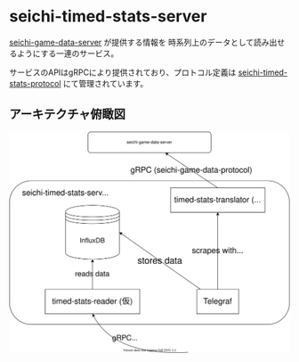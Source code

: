 # seichi-timed-stats-server

[seichi-game-data-server](https://github.com/GiganticMinecraft/seichi-game-data-server) が提供する情報を
時系列上のデータとして読み出せるようにする一連のサービス。

サービスのAPIはgRPCにより提供されており、プロトコル定義は
[seichi-timed-stats-protocol](https://github.com/GiganticMinecraft/seichi-timed-stats-protocol)
にて管理されています。

## アーキテクチャ俯瞰図

![architecture](./docs/images/architecture.drawio.svg)
